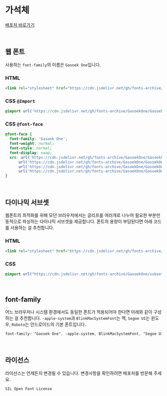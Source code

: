 # 가석체

[배포처 바로가기](https://fonts.google.com/specimen/Gasoek+One)

&nbsp;

## 웹 폰트

사용하는 `font-family`의 이름은 `Gasoek One`입니다.

### HTML

```html
<link rel="stylesheet" href="https://cdn.jsdelivr.net/gh/fonts-archive/GasoekOne/GasoekOne.css" type="text/css"/>
```

### CSS `@Import`

```css
@import url('https://cdn.jsdelivr.net/gh/fonts-archive/GasoekOne/GasoekOne.css');
```

### CSS `@font-face`

```css
@font-face {
  font-family: 'Gasoek One';
  font-weight: normal;
  font-style: normal;
  font-display: swap;
  src: url('https://cdn.jsdelivr.net/gh/fonts-archive/GasoekOne/GasoekOne-Regular.woff2') format('woff2'),
      url('https://cdn.jsdelivr.net/gh/fonts-archive/GasoekOne/GasoekOne-Regular.woff') format('woff'),
      url('https://cdn.jsdelivr.net/gh/fonts-archive/GasoekOne/GasoekOne-Regular.otf') format('opentype'),
      url('https://cdn.jsdelivr.net/gh/fonts-archive/GasoekOne/GasoekOne-Regular.ttf') format('truetype');
}
```

&nbsp;

## 다이나믹 서브셋

웹폰트의 최적화를 위해 모던 브라우저에서는 글리프를 여러개로 나누어 필요한 부분만 동적으로 파싱하는 다이나믹 서브셋을 제공합니다. 폰트의 용량이 부담된다면 아래 코드를 사용하는 걸 추천합니다.

### HTML

```html
<link rel="stylesheet" href="https://cdn.jsdelivr.net/gh/fonts-archive/GasoekOne/subsets/GasoekOne-dynamic-subset.css" type="text/css"/>
```

### CSS

```css
@import url("https://cdn.jsdelivr.net/gh/fonts-archive/GasoekOne/subsets/GasoekOne-dynamic-subset.css");
```

&nbsp;

## font-family

어느 브라우저나 시스템 환경에서도 동일한 폰트가 적용되어야 한다면 아래와 같이 구성하는 걸 추천합니다. `-apple-system`과 `BlinkMacSystemFont`는 맥, `Segoe UI`는 윈도우, `Roboto`는 안드로이드의 기본 폰트입니다.

```css
font-family: "Gasoek One", -apple-system, BlinkMacSystemFont, "Segoe UI",Roboto, Oxygen, Ubuntu, Cantarell, "Open Sans", "Helvetica Neue", sans-serif;
```

&nbsp;

## 라이선스

라이선스는 언제든지 변경될 수 있습니다. 변경사항을 확인하려면 배포처를 방문해 주세요.

```
SIL Open Font License
```
